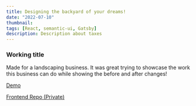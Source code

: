 ```yaml
---
title: Designing the backyard of your dreams!
date: "2022-07-10"
thumbnail: 
tags: [React, semantic-ui, Gatsby]
description: Description about taxes
---
```


<div>
  <h3>
    Working title
  </h3>
  <p>
    Made for a landscaping business. It was great trying to showcase the work this business can do while showing the before and after changes! 
  </p>
  <p>
    <a href='https://paraiso-landscapingpnw.com' target="_blank">
      Demo
    </a>
  </p>
  <p>
    <a href='https://github.com/ParaisoLandscaping/paraiso_landscaping' target="_blank">
      Frontend Repo (Private)
    </a>
  </p>

</div>
